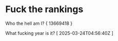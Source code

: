 # Fuck the rankings

Who the hell am I?
{ 13669418 }

What fucking year is it?
[ 2025-03-24T04:56:40Z ]
